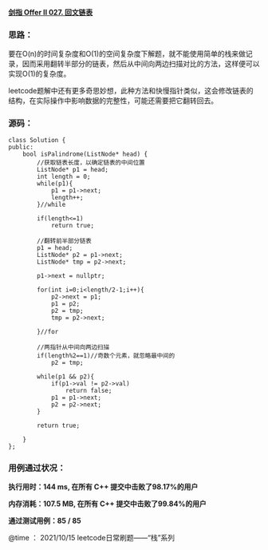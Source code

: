 #### [剑指 Offer II 027. 回文链表](https://leetcode-cn.com/problems/aMhZSa/)



### **思路：**

​		要在O(n)的时间复杂度和O(1)的空间复杂度下解题，就不能使用简单的栈来做记录，因而采用翻转半部分的链表，然后从中间向两边扫描对比的方法，这样便可以实现O(1)的复杂度。

​		leetcode题解中还有更多奇思妙想，此种方法和快慢指针类似，这会修改链表的结构，在实际操作中影响数据的完整性，可能还需要把它翻转回去。

### **源码：**

```
class Solution {
public:
    bool isPalindrome(ListNode* head) {
        //获取链表长度，以确定链表的中间位置
        ListNode* p1 = head;
        int length = 0;
        while(p1){
            p1 = p1->next;
            length++;
        }//while

        if(length<=1)
            return true;

        //翻转前半部分链表
        p1 = head;
        ListNode* p2 = p1->next;
        ListNode* tmp = p2->next;

        p1->next = nullptr;

        for(int i=0;i<length/2-1;i++){
            p2->next = p1;
            p1 = p2;
            p2 = tmp; 
            tmp = p2->next;
            
        }//for

        //两指针从中间向两边扫描
        if(length%2==1)//奇数个元素，就忽略最中间的
            p2 = tmp;

        while(p1 && p2){
            if(p1->val != p2->val)
                return false;
            p1 = p1->next;
            p2 = p2->next;
        }

        return true;

    }
};
```



### **用例通过状况：**

**执行用时：144 ms, 在所有 C++ 提交中击败了98.17%的用户**

**内存消耗：107.5 MB, 在所有 C++ 提交中击败了99.84%的用户**

**通过测试用例：85 / 85**



@time ： 2021/10/15  leetcode日常刷题——“栈”系列 

